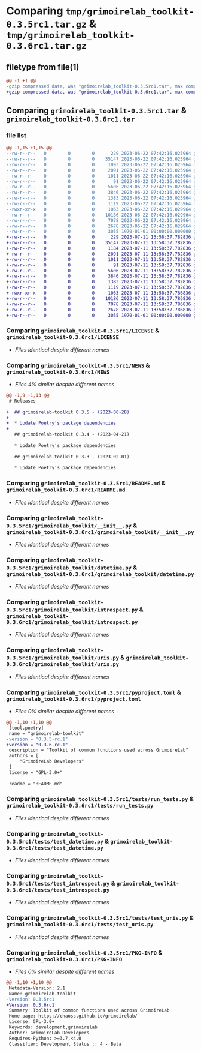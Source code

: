# Comparing `tmp/grimoirelab_toolkit-0.3.5rc1.tar.gz` & `tmp/grimoirelab_toolkit-0.3.6rc1.tar.gz`

## filetype from file(1)

```diff
@@ -1 +1 @@
-gzip compressed data, was "grimoirelab_toolkit-0.3.5rc1.tar", max compression
+gzip compressed data, was "grimoirelab_toolkit-0.3.6rc1.tar", max compression
```

## Comparing `grimoirelab_toolkit-0.3.5rc1.tar` & `grimoirelab_toolkit-0.3.6rc1.tar`

### file list

```diff
@@ -1,15 +1,15 @@
--rw-r--r--   0        0        0      229 2023-06-22 07:42:16.025964 grimoirelab_toolkit-0.3.5rc1/AUTHORS
--rw-r--r--   0        0        0    35147 2023-06-22 07:42:16.025964 grimoirelab_toolkit-0.3.5rc1/LICENSE
--rw-r--r--   0        0        0     1093 2023-06-22 07:42:16.025964 grimoirelab_toolkit-0.3.5rc1/NEWS
--rw-r--r--   0        0        0     2091 2023-06-22 07:42:16.025964 grimoirelab_toolkit-0.3.5rc1/README.md
--rw-r--r--   0        0        0     1011 2023-06-22 07:42:16.025964 grimoirelab_toolkit-0.3.5rc1/grimoirelab_toolkit/__init__.py
--rw-r--r--   0        0        0       91 2023-06-22 07:42:16.025964 grimoirelab_toolkit-0.3.5rc1/grimoirelab_toolkit/_version.py
--rw-r--r--   0        0        0     5606 2023-06-22 07:42:16.025964 grimoirelab_toolkit-0.3.5rc1/grimoirelab_toolkit/datetime.py
--rw-r--r--   0        0        0     3846 2023-06-22 07:42:16.025964 grimoirelab_toolkit-0.3.5rc1/grimoirelab_toolkit/introspect.py
--rw-r--r--   0        0        0     1383 2023-06-22 07:42:16.025964 grimoirelab_toolkit-0.3.5rc1/grimoirelab_toolkit/uris.py
--rw-r--r--   0        0        0     1119 2023-06-22 07:42:16.025964 grimoirelab_toolkit-0.3.5rc1/pyproject.toml
--rwxr-xr-x   0        0        0     1063 2023-06-22 07:42:16.029964 grimoirelab_toolkit-0.3.5rc1/tests/run_tests.py
--rw-r--r--   0        0        0    10186 2023-06-22 07:42:16.029964 grimoirelab_toolkit-0.3.5rc1/tests/test_datetime.py
--rw-r--r--   0        0        0     7078 2023-06-22 07:42:16.029964 grimoirelab_toolkit-0.3.5rc1/tests/test_introspect.py
--rw-r--r--   0        0        0     2678 2023-06-22 07:42:16.029964 grimoirelab_toolkit-0.3.5rc1/tests/test_uris.py
--rw-r--r--   0        0        0     3055 1970-01-01 00:00:00.000000 grimoirelab_toolkit-0.3.5rc1/PKG-INFO
+-rw-r--r--   0        0        0      229 2023-07-11 13:58:37.782836 grimoirelab_toolkit-0.3.6rc1/AUTHORS
+-rw-r--r--   0        0        0    35147 2023-07-11 13:58:37.782836 grimoirelab_toolkit-0.3.6rc1/LICENSE
+-rw-r--r--   0        0        0     1184 2023-07-11 13:58:37.782836 grimoirelab_toolkit-0.3.6rc1/NEWS
+-rw-r--r--   0        0        0     2091 2023-07-11 13:58:37.782836 grimoirelab_toolkit-0.3.6rc1/README.md
+-rw-r--r--   0        0        0     1011 2023-07-11 13:58:37.782836 grimoirelab_toolkit-0.3.6rc1/grimoirelab_toolkit/__init__.py
+-rw-r--r--   0        0        0       91 2023-07-11 13:58:37.782836 grimoirelab_toolkit-0.3.6rc1/grimoirelab_toolkit/_version.py
+-rw-r--r--   0        0        0     5606 2023-07-11 13:58:37.782836 grimoirelab_toolkit-0.3.6rc1/grimoirelab_toolkit/datetime.py
+-rw-r--r--   0        0        0     3846 2023-07-11 13:58:37.782836 grimoirelab_toolkit-0.3.6rc1/grimoirelab_toolkit/introspect.py
+-rw-r--r--   0        0        0     1383 2023-07-11 13:58:37.782836 grimoirelab_toolkit-0.3.6rc1/grimoirelab_toolkit/uris.py
+-rw-r--r--   0        0        0     1119 2023-07-11 13:58:37.782836 grimoirelab_toolkit-0.3.6rc1/pyproject.toml
+-rwxr-xr-x   0        0        0     1063 2023-07-11 13:58:37.786836 grimoirelab_toolkit-0.3.6rc1/tests/run_tests.py
+-rw-r--r--   0        0        0    10186 2023-07-11 13:58:37.786836 grimoirelab_toolkit-0.3.6rc1/tests/test_datetime.py
+-rw-r--r--   0        0        0     7078 2023-07-11 13:58:37.786836 grimoirelab_toolkit-0.3.6rc1/tests/test_introspect.py
+-rw-r--r--   0        0        0     2678 2023-07-11 13:58:37.786836 grimoirelab_toolkit-0.3.6rc1/tests/test_uris.py
+-rw-r--r--   0        0        0     3055 1970-01-01 00:00:00.000000 grimoirelab_toolkit-0.3.6rc1/PKG-INFO
```

### Comparing `grimoirelab_toolkit-0.3.5rc1/LICENSE` & `grimoirelab_toolkit-0.3.6rc1/LICENSE`

 * *Files identical despite different names*

### Comparing `grimoirelab_toolkit-0.3.5rc1/NEWS` & `grimoirelab_toolkit-0.3.6rc1/NEWS`

 * *Files 4% similar despite different names*

```diff
@@ -1,9 +1,13 @@
 # Releases
 
+  ## grimoirelab-toolkit 0.3.5 - (2023-06-28)
+  
+  * Update Poetry's package dependencies
+
   ## grimoirelab-toolkit 0.3.4 - (2023-04-21)
   
   * Update Poetry's package dependencies
 
   ## grimoirelab-toolkit 0.3.3 - (2023-02-01)
   
   * Update Poetry's package dependencies
```

### Comparing `grimoirelab_toolkit-0.3.5rc1/README.md` & `grimoirelab_toolkit-0.3.6rc1/README.md`

 * *Files identical despite different names*

### Comparing `grimoirelab_toolkit-0.3.5rc1/grimoirelab_toolkit/__init__.py` & `grimoirelab_toolkit-0.3.6rc1/grimoirelab_toolkit/__init__.py`

 * *Files identical despite different names*

### Comparing `grimoirelab_toolkit-0.3.5rc1/grimoirelab_toolkit/datetime.py` & `grimoirelab_toolkit-0.3.6rc1/grimoirelab_toolkit/datetime.py`

 * *Files identical despite different names*

### Comparing `grimoirelab_toolkit-0.3.5rc1/grimoirelab_toolkit/introspect.py` & `grimoirelab_toolkit-0.3.6rc1/grimoirelab_toolkit/introspect.py`

 * *Files identical despite different names*

### Comparing `grimoirelab_toolkit-0.3.5rc1/grimoirelab_toolkit/uris.py` & `grimoirelab_toolkit-0.3.6rc1/grimoirelab_toolkit/uris.py`

 * *Files identical despite different names*

### Comparing `grimoirelab_toolkit-0.3.5rc1/pyproject.toml` & `grimoirelab_toolkit-0.3.6rc1/pyproject.toml`

 * *Files 0% similar despite different names*

```diff
@@ -1,10 +1,10 @@
 [tool.poetry]
 name = "grimoirelab-toolkit"
-version = "0.3.5-rc.1"
+version = "0.3.6-rc.1"
 description = "Toolkit of common functions used across GrimoireLab"
 authors = [
     "GrimoireLab Developers"
 ]
 license = "GPL-3.0+"
 
 readme = "README.md"
```

### Comparing `grimoirelab_toolkit-0.3.5rc1/tests/run_tests.py` & `grimoirelab_toolkit-0.3.6rc1/tests/run_tests.py`

 * *Files identical despite different names*

### Comparing `grimoirelab_toolkit-0.3.5rc1/tests/test_datetime.py` & `grimoirelab_toolkit-0.3.6rc1/tests/test_datetime.py`

 * *Files identical despite different names*

### Comparing `grimoirelab_toolkit-0.3.5rc1/tests/test_introspect.py` & `grimoirelab_toolkit-0.3.6rc1/tests/test_introspect.py`

 * *Files identical despite different names*

### Comparing `grimoirelab_toolkit-0.3.5rc1/tests/test_uris.py` & `grimoirelab_toolkit-0.3.6rc1/tests/test_uris.py`

 * *Files identical despite different names*

### Comparing `grimoirelab_toolkit-0.3.5rc1/PKG-INFO` & `grimoirelab_toolkit-0.3.6rc1/PKG-INFO`

 * *Files 0% similar despite different names*

```diff
@@ -1,10 +1,10 @@
 Metadata-Version: 2.1
 Name: grimoirelab-toolkit
-Version: 0.3.5rc1
+Version: 0.3.6rc1
 Summary: Toolkit of common functions used across GrimoireLab
 Home-page: https://chaoss.github.io/grimoirelab/
 License: GPL-3.0+
 Keywords: development,grimoirelab
 Author: GrimoireLab Developers
 Requires-Python: >=3.7,<4.0
 Classifier: Development Status :: 4 - Beta
```

